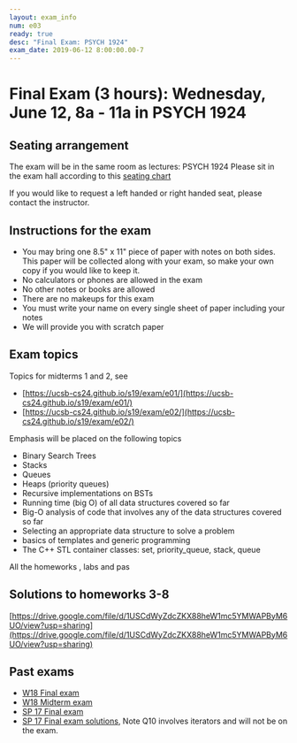 ```yaml
---
layout: exam_info
num: e03
ready: true
desc: "Final Exam: PSYCH 1924"
exam_date: 2019-06-12 8:00:00.00-7
---
```



# Final Exam (3 hours): Wednesday, June 12, 8a - 11a in PSYCH 1924


## Seating arrangement
The exam will be in the same room as lectures: PSYCH 1924
Please sit in the exam hall according to this [seating chart](https://docs.google.com/spreadsheets/d/1s3vluLIJeMUjXtilAXA78eBOZSDTBRjF3pltRfz83dI/edit?usp=sharing)

If you would like to request a left handed or right handed seat, please contact the instructor.

## Instructions for the exam

* You may bring one 8.5" x 11" piece of paper with notes on both sides. This paper will be collected along with your exam, so make your own copy if you would like to keep it.
* No calculators or phones are allowed in the exam
* No other notes or books are allowed
* There are no makeups for this exam
* You must write your name on every single sheet of paper including your notes
* We will provide you with scratch paper

## Exam topics

Topics for midterms 1 and 2, see
* [https://ucsb-cs24.github.io/s19/exam/e01/](https://ucsb-cs24.github.io/s19/exam/e01/)
* [https://ucsb-cs24.github.io/s19/exam/e02/](https://ucsb-cs24.github.io/s19/exam/e02/)

Emphasis will be placed on the following topics
- Binary Search Trees
- Stacks 
- Queues
- Heaps (priority queues)
- Recursive implementations on BSTs
- Running time (big O) of all data structures covered so far
- Big-O analysis of code that involves any of the data structures covered so far
- Selecting an appropriate data structure to solve a problem
- basics of templates and generic programming
- The C++ STL container classes: set, priority_queue, stack, queue

All the homeworks , labs and pas

## Solutions to homeworks 3-8
[https://drive.google.com/file/d/1USCdWyZdcZKX88heW1mc5YMWAPByM6UO/view?usp=sharing](https://drive.google.com/file/d/1USCdWyZdcZKX88heW1mc5YMWAPByM6UO/view?usp=sharing)

## Past exams
* [W18 Final exam](https://docs.google.com/document/d/1WnRMez9RvgAu12A3R5JxqSiWF9SmG5jzKMV2MiKCjXU/edit?usp=sharing)
* [W18 Midterm exam](https://goo.gl/L95NxV)
* [SP 17 Final exam](https://docs.google.com/document/d/1MZFN-3tx3CkxelwDl34Ci6o2QgsVCdZC0XitrTLuG_s/edit?usp=sharing)
* [SP 17 Final exam solutions](https://docs.google.com/document/d/1a8m2St1_WnsSfnhX2Hu2cCdaXSEHF5lBGYFBNBEq6OQ/edit?usp=sharing), Note Q10 involves iterators and will not be on the exam.
